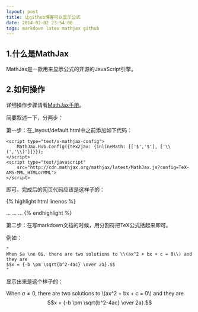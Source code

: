 ```yaml
---
layout: post
title: 让github博客可以显示公式
date: 2014-02-02 23:54:00
tags: markdown latex mathjax github
---
```


1.什么是MathJax
---------------

MathJax是一款用来显示公式的开源的JavaScript引擎。

2.如何操作
----------

详细操作步骤请看[MathJax手册](http://docs.mathjax.org/en/latest/)。

简要叙述一下，分两步：

第一步：在\_layout/default.html中</head>之前添加如下代码：

    <script type="text/x-mathjax-config">
        MathJax.Hub.Config({tex2jax: {inlineMath: [['$','$'], ['\\(','\\)']]}});
    </script>
    <script type="text/javascript"
        src="http://cdn.mathjax.org/mathjax/latest/MathJax.js?config=TeX-AMS-MML_HTMLorMML">
    </script>

即可。完成后的网页代码应该是这样子的：

{% highlight html linenos %}
<!DOCTYPE html>
<html>
<head>
...
<script type="text/x-mathjax-config">
MathJax.Hub.Config({tex2jax: {inlineMath: [['$','$'], ['\\(','\\)']]}});
</script>
<script type="text/javascript"
src="http://cdn.mathjax.org/mathjax/latest/MathJax.js?config=TeX-AMS-MML_HTMLorMML">
</script>
...
</head>
<body>
	...
</body>
</html>
{% endhighlight %}

第二步：在写markdown文档的时候，用分割符把TeX公式括起来即可。

例如：

	"
	When $a \ne 0$, there are two solutions to \\(ax^2 + bx + c = 0\\) and they are
	$$x = {-b \pm \sqrt{b^2-4ac} \over 2a}.$$
	"

显示出来是这个样子的：

When $a \ne 0$, there are two solutions to \\(ax^2 + bx + c = 0\\) and they are
$$x = {-b \pm \sqrt{b^2-4ac} \over 2a}.$$

